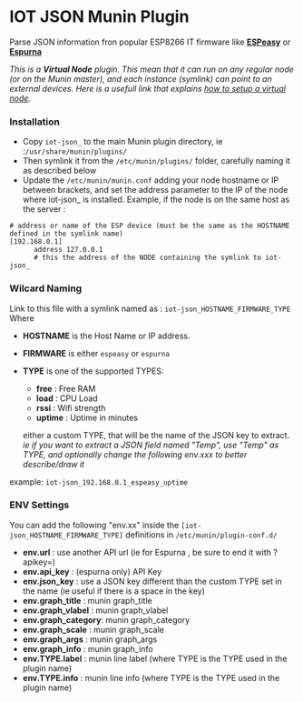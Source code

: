 # IOT JSON Munin Plugin

Parse JSON information fron popular ESP8266 IT firmware like [**ESPeasy**](https://github.com/letscontrolit/ESPEasy/) or  [**Espurna**](https://github.com/xoseperez/espurna)

*This is a **Virtual Node** plugin. This mean that it can run on any regular node (or on the Munin master), and each instance (symlink) can point to an external devices.
Here is a usefull link that explains [how to setup a virtual node](https://wiki.mikrotik.com/wiki/Munin_Monitoring	).*

### Installation
- Copy ```iot-json_``` to the main Munin plugin directory, ie :```/usr/share/munin/plugins/```
- Then symlink it from the ```/etc/munin/plugins/``` folder, carefully naming it as described below
- Update the ```/etc/munin/munin.conf``` adding your node hostname or IP between brackets, and set the address parameter to the IP of the node where iot-json_ is installed. Example, if the node is on the same host as the server :

```
# address or name of the ESP device (must be the same as the HOSTNAME defined in the symlink name)
[192.168.0.1]
      address 127.0.0.1
      # this the address of the NODE containing the symlink to iot-json_
````

### Wilcard Naming
Link to this file with a symlink named as : ```iot-json_HOSTNAME_FIRMWARE_TYPE``` Where 
- **HOSTNAME** is the Host Name or IP address.
- **FIRMWARE** is either ```espeasy``` or ```espurna```
- **TYPE** is one of the supported TYPES:
	- **free**		: Free RAM
	- **load**		: CPU Load
	- **rssi**		: Wifi strength
	- **uptime**	: Uptime in minutes

	either a custom TYPE, that will be the name of the JSON key to extract. 
	_ie if you want to extract a JSON field named "Temp", use "Temp" as TYPE, and optionally change the following env.xxx to better describe/draw it_

example: ```iot-json_192.168.0.1_espeasy_uptime```

### ENV Settings
You can add the following "env.xx" inside the ```[iot-json_HOSTNAME_FIRMWARE_TYPE]``` definitions in ```/etc/munin/plugin-conf.d/```
- **env.url**           : use another API url  (ie for Espurna , be sure to end it with ?apikey=)
- **env.api_key**       : (espurna only) API Key
- **env.json_key**      : use a JSON key different than the custom TYPE set in the name (ie useful if there is a space in the key) 
- **env.graph_title**   : munin graph_title
- **env.graph_vlabel**  : munin graph_vlabel
- **env.graph_category**: munin graph_category
- **env.graph_scale**   : munin graph_scale
- **env.graph_args**    : munin graph_args
- **env.graph_info**    : munin graph_info
- **env.TYPE.label**    : munin line label (where TYPE is the TYPE used in the plugin name)
- **env.TYPE.info**	    : munin line info  (where TYPE is the TYPE used in the plugin name)
